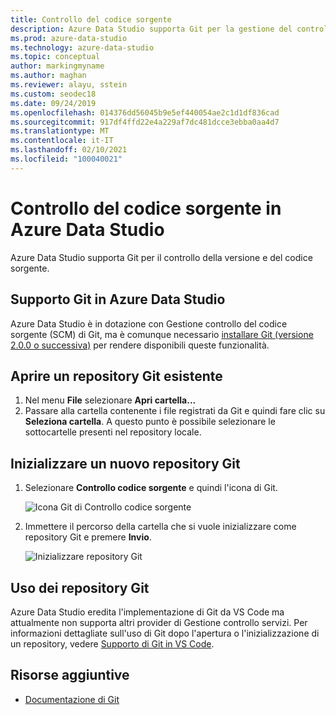 ```yaml
---
title: Controllo del codice sorgente
description: Azure Data Studio supporta Git per la gestione del controllo del codice sorgente. Informazioni su come aprire un repository Git esistente e su come inizializzarne uno nuovo.
ms.prod: azure-data-studio
ms.technology: azure-data-studio
ms.topic: conceptual
author: markingmyname
ms.author: maghan
ms.reviewer: alayu, sstein
ms.custom: seodec18
ms.date: 09/24/2019
ms.openlocfilehash: 014376dd56045b9e5ef440054ae2c1d1df836cad
ms.sourcegitcommit: 917df4ffd22e4a229af7dc481dcce3ebba0aa4d7
ms.translationtype: MT
ms.contentlocale: it-IT
ms.lasthandoff: 02/10/2021
ms.locfileid: "100040021"
---
```

# <a name="source-control-in-azure-data-studio"></a>Controllo del codice sorgente in Azure Data Studio

Azure Data Studio supporta Git per il controllo della versione e del codice sorgente.

## <a name="git-support-in-azure-data-studio"></a>Supporto Git in Azure Data Studio

Azure Data Studio è in dotazione con Gestione controllo del codice sorgente (SCM) di Git, ma è comunque necessario [installare Git (versione 2.0.0 o successiva)](https://git-scm.com/download) per rendere disponibili queste funzionalità.

## <a name="open-an-existing-git-repository"></a>Aprire un repository Git esistente

1. Nel menu **File** selezionare **Apri cartella...**
2. Passare alla cartella contenente i file registrati da Git e quindi fare clic su **Seleziona cartella**. A questo punto è possibile selezionare le sottocartelle presenti nel repository locale.

## <a name="initialize-a-new-git-repository"></a>Inizializzare un nuovo repository Git

1. Selezionare **Controllo codice sorgente** e quindi l'icona di Git.

   ![Icona Git di Controllo codice sorgente](media/source-control/source-control.png)

1. Immettere il percorso della cartella che si vuole inizializzare come repository Git e premere **Invio**.

   ![Inizializzare repository Git](media/source-control/initialize-git-repository.png)

## <a name="working-with-git-repositories"></a>Uso dei repository Git

Azure Data Studio eredita l'implementazione di Git da VS Code ma attualmente non supporta altri provider di Gestione controllo servizi. Per informazioni dettagliate sull'uso di Git dopo l'apertura o l'inizializzazione di un repository, vedere [Supporto di Git in VS Code](https://code.visualstudio.com/docs/editor/versioncontrol#_git-support).

## <a name="additional-resources"></a>Risorse aggiuntive

- [Documentazione di Git](https://git-scm.com/documentation)
